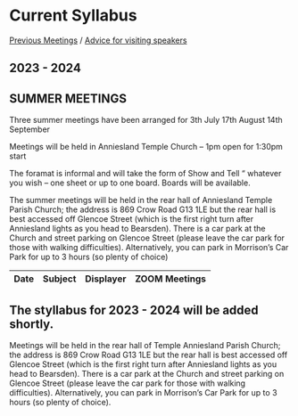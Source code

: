 # Current Syllabus

[Previous Meetings](./previous-meetings) / [Advice for visiting speakers](./advice-for-visiting-speakers)

## 2023 - 2024 ##
## SUMMER MEETINGS ## 

Three summer meetings have been arranged for 
3th July
17th  August
14th September 

Meetings will be held in Anniesland Temple Church – 1pm open for 1:30pm start

The foramat is informal and will take the form of Show and Tell “ whatever you wish – one sheet or up to one board.  Boards will be available.

The summer meetings will be held in the rear hall of  Anniesland Temple Parish Church; the address is 869 Crow Road G13 1LE but the rear hall is best accessed off Glencoe Street (which is the first right turn after Anniesland lights as you head to Bearsden). There is a car park at the Church and street parking on Glencoe Street (please leave the car park for those with walking difficulties). Alternatively, you can park in Morrison’s Car Park for up to 3 hours (so plenty of choice)

Date  | Subject | Displayer | ZOOM Meetings
----- | ------- | --------- | -------------

## The styllabus for 2023 - 2024 will be added shortly. ##

Meetings will be held in the rear hall of Temple Anniesland Parish Church; the address is 869 Crow Road G13 1LE but the rear hall is best accessed off Glencoe Street (which is the first right turn after Anniesland lights as you head to Bearsden). There is a car park at the Church and street parking on Glencoe Street (please leave the car park for those with walking difficulties). Alternatively, you can park in Morrison’s Car Park for up to 3 hours (so plenty of choice).
